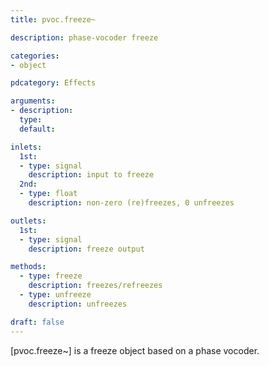 ```yaml
---
title: pvoc.freeze~

description: phase-vocoder freeze

categories:
- object

pdcategory: Effects

arguments:
- description:
  type:
  default:

inlets:
  1st:
  - type: signal
    description: input to freeze
  2nd:
  - type: float
    description: non-zero (re)freezes, 0 unfreezes

outlets:
  1st:
  - type: signal
    description: freeze output

methods:
  - type: freeze
    description: freezes/refreezes
  - type: unfreeze
    description: unfreezes

draft: false
---
```


[pvoc.freeze~] is a freeze object based on a phase vocoder.

